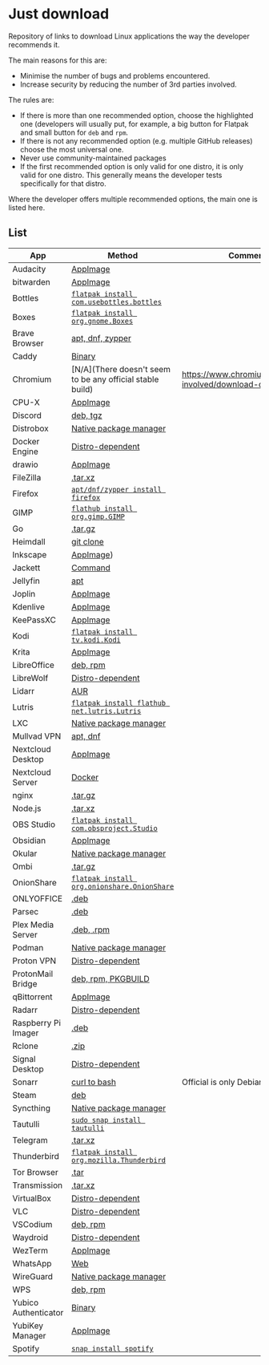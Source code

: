 # Just download

Repository of links to download Linux applications the way the developer
recommends it.

The main reasons for this are:

- Minimise the number of bugs and problems encountered.
- Increase security by reducing the number of 3rd parties involved.

The rules are:

- If there is more than one recommended option, choose the highlighted one
  (developers will usually put, for example, a big button for Flatpak and small
  button for `deb` and `rpm`.
- If there is not any recommended option (e.g. multiple GitHub releases) choose
  the most universal one.
- Never use community-maintained packages
- If the first recommended option is only valid for one distro, it is only
  valid for one distro. This generally means the developer tests specifically
  for that distro.

Where the developer offers multiple recommended options, the main one is listed
here.

## List

| App | Method | Comments |
| --- | --- | --- |
| Audacity | [AppImage](https://www.audacityteam.org/) |  | 
| bitwarden | [AppImage](https://bitwarden.com/download/#downloads-desktop) |  | 
| Bottles | [`flatpak install com.usebottles.bottles`]() |  | 
| Boxes | [`flatpak install org.gnome.Boxes`]() |  | 
| Brave Browser | [apt, dnf, zypper](https://brave.com/linux/) |  | 
| Caddy | [Binary](https://caddyserver.com/download) |  | 
| Chromium | [N/A](There doesn't seem to be any official stable build) | https://www.chromium.org/getting-involved/download-chromium/)  | 
| CPU-X | [AppImage](https://github.com/TheTumultuousUnicornOfDarkness/CPU-X/releases) |  | 
| Discord | [deb, tgz](https://discord.com/download) |  | 
| Distrobox | [Native package manager]() |  | 
| Docker Engine | [Distro-dependent](https://docs.docker.com/engine/install/) |  | 
| drawio | [AppImage](https://github.com/jgraph/drawio-desktop/releases/) |  | 
| FileZilla | [.tar.xz](https://filezilla-project.org/download.php?platform=linux64) |  | 
| Firefox | [`apt/dnf/zypper install firefox`]() |  | 
| GIMP | [`flathub install org.gimp.GIMP`]() |  | 
| Go | [.tar.gz](https://go.dev/dl/) |  | 
| Heimdall | [git clone](https://github.com/linuxserver/Heimdall?tab=readme-ov-file#installing) |  | 
| Inkscape | [AppImage](https://inkscape.org/release/)) |  | 
| Jackett | [Command](https://github.com/Jackett/Jackett?tab=readme-ov-file#install-as-service) |  | 
| Jellyfin | [apt](https://jellyfin.org/downloads/server) |  | 
| Joplin | [AppImage](https://joplinapp.org/help/install/) |  | 
| Kdenlive | [AppImage](https://kdenlive.org/en/download/) |  | 
| KeePassXC | [AppImage](https://keepassxc.org/download/#linux) |  | 
| Kodi | [`flatpak install tv.kodi.Kodi`]() |  | 
| Krita | [AppImage](https://krita.org/en/download/) |  | 
| LibreOffice | [deb, rpm](https://www.libreoffice.org/download/download-libreoffice/) |  | 
| LibreWolf | [Distro-dependent](https://librewolf.net/installation/) |  | 
| Lidarr | [AUR](https://lidarr.audio/#downloads-v1-linux-archlinux) |  | 
| Lutris | [`flatpak install flathub net.lutris.Lutris`]() |  | 
| LXC | [Native package manager]() |  | 
| Mullvad VPN | [apt, dnf](https://mullvad.net/en/download/vpn/linux) |  | 
| Nextcloud Desktop | [AppImage](https://nextcloud.com/install/) |  | 
| Nextcloud Server | [Docker](https://github.com/nextcloud/all-in-one?tab=readme-ov-file#how-to-use-this) |  | 
| nginx | [.tar.gz](https://nginx.org/en/download.html) |  | 
| Node.js | [.tar.xz](https://nodejs.org/en) |  | 
| OBS Studio | [`flatpak install com.obsproject.Studio`]() |  | 
| Obsidian | [AppImage](https://obsidian.md/) |  | 
| Okular | [Native package manager]() |  | 
| Ombi | [.tar.gz](https://github.com/Ombi-app/Ombi/releases) |  | 
| OnionShare | [`flatpak install org.onionshare.OnionShare`]() |  | 
| ONLYOFFICE | [.deb](https://www.onlyoffice.com/en/download-desktop.aspx?from=desktop) |  | 
| Parsec | [.deb](https://parsec.app/downloads) |  | 
| Plex Media Server | [.deb, .rpm](https://www.plex.tv/en-gb/media-server-downloads/?cat=computer&plat=linux) |  | 
| Podman | [Native package manager]() |  | 
| Proton VPN | [Distro-dependent](https://protonvpn.com/support/linux-vpn-setup/) |  | 
| ProtonMail Bridge | [deb, rpm, PKGBUILD](https://proton.me/mail/bridge) |  | 
| qBittorrent | [AppImage](https://www.fosshub.com/qBittorrent.html) |  | 
| Radarr | [Distro-dependent](https://radarr.video/#downloads-linux) |  | 
| Raspberry Pi Imager | [.deb](https://www.raspberrypi.com/software/) |  | 
| Rclone | [.zip](https://rclone.org/downloads/) |  | 
| Signal Desktop | [Distro-dependent](https://signal.org/download/#) |   | 
| Sonarr | [curl to bash](https://sonarr.tv/#downloads-linux) | Official is only Debian & Ubuntu | 
| Steam | [deb](https://store.steampowered.com/about/) |  | 
| Syncthing | [Native package manager]() |  | 
| Tautulli | [`sudo snap install tautulli`]() |  | 
| Telegram | [.tar.xz](https://desktop.telegram.org/) |  | 
| Thunderbird | [`flatpak install org.mozilla.Thunderbird`]() |  | 
| Tor Browser | [.tar](https://www.torproject.org/download/) |  | 
| Transmission | [.tar.xz](https://transmissionbt.com/download) |  | 
| VirtualBox | [Distro-dependent](https://www.virtualbox.org/wiki/Linux_Downloads) |  | 
| VLC | [Distro-dependent](https://www.videolan.org/vlc/#download) |  | 
| VSCodium | [deb, rpm](https://github.com/VSCodium/vscodium/releases) |  | 
| Waydroid | [Distro-dependent](https://docs.waydro.id/usage/install-on-desktops) |  | 
| WezTerm | [AppImage](https://wezfurlong.org/wezterm/install/linux.html) |  | 
| WhatsApp | [Web](https://web.whatsapp.com/) |  | 
| WireGuard | [Native package manager]() |  | 
| WPS | [deb, rpm](https://www.wps.com/) |  | 
| Yubico Authenticator | [Binary](https://support.yubico.com/hc/en-us/articles/360016649039-Installing-Yubico-Software-on-Linux#01H30DBXGWDFNCT6N90Z5K8WN3) |   | 
| YubiKey Manager | [AppImage](https://support.yubico.com/hc/en-us/articles/360016649039-Installing-Yubico-Software-on-Linux#01H30DBXGX5RDD4AM7M815GAA3) |  | 
| Spotify | [`snap install spotify`]() |  | 
